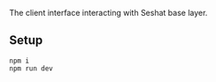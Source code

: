 The client interface interacting with Seshat base layer.
<!-- 
SocialBlock is the first cross-site cookie for blockchain, providing users of decentralized applications (dApps) with seamless and highly personalized experiences no matter where they are in the decentralized world.

For now to interact with the graph interactive module you just need to visit socialblock.vercel.app, search for an address like: 0x22F9dCF4647084d6C31b2765F6910cd85C178C18, and wait for a moment :). The result would be like below:
![Alt text](public/graph-interaction.png) -->

## Setup

    npm i
    npm run dev
